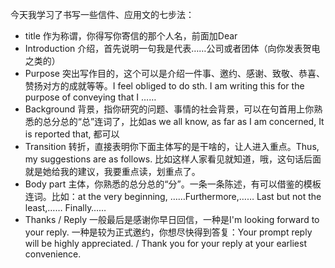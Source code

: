 


今天我学习了书写一些信件、应用文的七步法：
- title 作为称谓，你得写你寄信的那个人名，前面加Dear
- Introduction 介绍，首先说明一句我是代表……公司或者团体（向你发表贺电之类的）
- Purpose 突出写作目的，这个可以是介绍一件事、邀约、感谢、致敬、恭喜、赞扬对方的成就等等。I feel obliged to do sth. I am writing this for the purpose of conveying that I ……
- Background 背景，指你研究的问题、事情的社会背景，可以在句首用上你熟悉的总分总的“总”连词了，比如as we all know, as far as I am concerned, It is reported that, 	都可以
- Transition 转折，直接表明你下面主体写的是干啥的，让人进入重点。Thus, my suggestions are as follows. 比如这样人家看见就知道，哦，这句话后面就是她给我的建议，我要重点读，划重点了。
- Body part 主体，你熟悉的总分总的“分”。一条一条陈述，有可以借鉴的模板连词。比如：at the very beginning, ……Furthermore,…… Last but not the least,…… Finally……
- Thanks / Reply 一般最后是感谢你早日回信，一种是I'm looking forward to your reply. 一种是较为正式邀约，你想尽快得到答复：Your prompt reply will be highly appreciated. / Thank you for your reply at your earliest convenience.
<!--stackedit_data:
eyJoaXN0b3J5IjpbNDQ5NTM4NDYzXX0=
-->